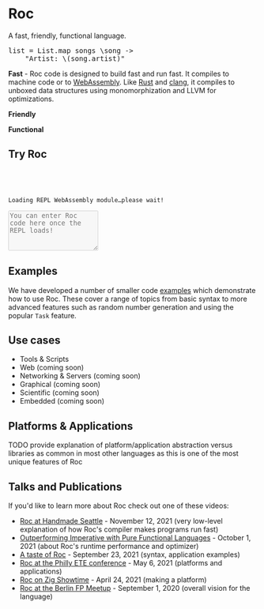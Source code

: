 <h1 id="homepage-h1">Roc</h1>

<p id="tagline">A fast, friendly, functional language.</p>

<!-- This exact sample was chosen for several reasons:

1. It's plausible to figure out what it's doing even if you don't know the language yet.
2. It uses a higher-order function, giving a functional first impression.
3. It shows some things not found in most mainstream languages, e.g. function calls without parens, lambda syntax.
4. It shows some things not found in most FP languages, e.g. string interpolation, passing a lambda without `<|` or `$`
5. It's horizontally small enough that it can be read on mobile without a scroll bar or shrinking the font size.
-->
<pre id="first-code-sample"><samp class="code-snippet">list <span class="kw">=</span> List<span class="punctuation section">.</span>map songs <span class="kw">\</span>song <span class="kw">-></span>
    <span class="string">"Artist: </span><span class="kw">\(</span>song<span class="punctuation section">.</span>artist<span class="kw">)</span><span class="string">"</span></samp></pre>

<p><b>Fast</b> - Roc code is designed to build fast and run fast. It compiles to machine code or to <a href="https://webassembly.org/">WebAssembly</a>. Like <a href="https://rust-lang.org">Rust</a> and <a href="https://clang.llvm.org/">clang</a>, it compiles to unboxed data structures using monomorphization and LLVM for optimizations.</p>
<p><b>Friendly</b></p>
<p><b>Functional</b></p>

## Try Roc

<link rel="stylesheet" href="/wip/repl.css" />
<div id="repl">
<code class="history">
  <div id="help-text"></div>
  <div id="history-text"><div id="loading-message">Loading REPL WebAssembly module…please wait!</div></div>
</code>
<section id="source-input-wrapper">
  <textarea rows="5" autofocus id="source-input" placeholder="You can enter Roc code here once the REPL loads!"
    disabled></textarea>
</section>
</div>
<script type="module" src="/wip/repl.js"></script>
</div>

## Examples

We have developed a number of smaller code [examples](https://github.com/roc-lang/examples) which demonstrate how to use Roc. These cover a range of topics from basic syntax to more advanced features such as random number generation and using the popular `Task` feature.

## Use cases

-   Tools & Scripts
-   Web (coming soon)
-   Networking & Servers (coming soon)
-   Graphical (coming soon)
-   Scientific (coming soon)
-   Embedded (coming soon)

## Platforms & Applications

TODO provide explanation of platform/application abstraction versus libraries as common in most other languages as this is one of the most unique features of Roc

## Talks and Publications

If you'd like to learn more about Roc check out one of these videos:

*   [Roc at Handmade Seattle](https://media.handmade-seattle.com/roc-lang) - November 12, 2021 (very low-level explanation of how Roc's compiler makes programs run fast)
*   [Outperforming Imperative with Pure Functional Languages](https://youtu.be/vzfy4EKwG_Y) - October 1, 2021 (about Roc's runtime performance and optimizer)
*   [A taste of Roc](https://youtu.be/6qzWm_eoUXM) - September 23, 2021 (syntax, application examples)
*   [Roc at the Philly ETE conference](https://youtu.be/cpQwtwVKAfU?t=75) - May 6, 2021 (platforms and applications)
*   [Roc on Zig Showtime](https://youtu.be/FMyyYdFSOHA) - April 24, 2021 (making a platform)
*   [Roc at the Berlin FP Meetup](https://youtu.be/ZnYa99QoznE?t=4790) - September 1, 2020 (overall vision for the language)
